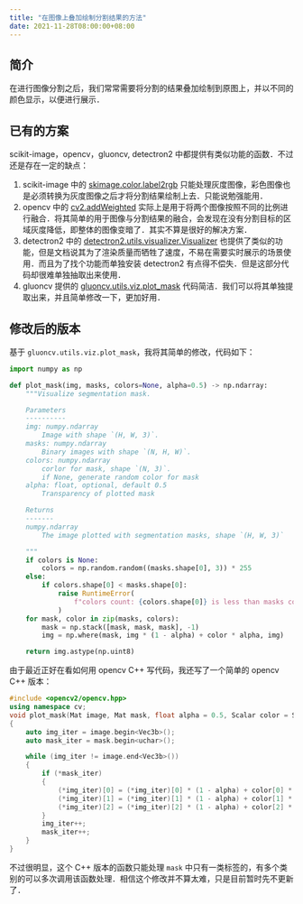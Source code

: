 ```yaml
---
title: "在图像上叠加绘制分割结果的方法"
date: 2021-11-28T08:00:00+08:00
---
```


## 简介

在进行图像分割之后，我们常常需要将分割的结果叠加绘制到原图上，并以不同的颜色显示，以便进行展示．

## 已有的方案

scikit-image，opencv，gluoncv, detectron2 中都提供有类似功能的函数．不过还是存在一定的缺点：

1. scikit-image 中的 [skimage.color.label2rgb](https://scikit-image.org/docs/dev/api/skimage.color.html#skimage.color.label2rgb) 只能处理灰度图像，彩色图像也是必须转换为灰度图像之后才将分割结果绘制上去．只能说勉强能用．
2. opencv 中的 [cv2.addWeighted](https://docs.opencv.org/4.5.4/d2/de8/group__core__array.html#gafafb2513349db3bcff51f54ee5592a19) 实际上是用于将两个图像按照不同的比例进行融合．将其简单的用于图像与分割结果的融合，会发现在没有分割目标的区域灰度降低，即整体的图像变暗了．其实不算是很好的解决方案．
3. detectron2 中的 [detectron2.utils.visualizer.Visualizer](https://detectron2.readthedocs.io/en/latest/modules/utils.html#detectron2.utils.visualizer.Visualizer) 也提供了类似的功能，但是文档说其为了渲染质量而牺牲了速度，不易在需要实时展示的场景使用．而且为了找个功能而单独安装 detectron2 有点得不偿失．但是这部分代码却很难单独抽取出来使用．
4. gluoncv 提供的 [gluoncv.utils.viz.plot_mask](https://cv.gluon.ai/api/utils.html#gluoncv.utils.viz.plot_mask) 代码简洁．我们可以将其单独提取出来，并且简单修改一下，更加好用．

## 修改后的版本

基于 `gluoncv.utils.viz.plot_mask`，我将其简单的修改，代码如下：

```python
import numpy as np

def plot_mask(img, masks, colors=None, alpha=0.5) -> np.ndarray:
    """Visualize segmentation mask.

    Parameters
    ----------
    img: numpy.ndarray
        Image with shape `(H, W, 3)`.
    masks: numpy.ndarray
        Binary images with shape `(N, H, W)`.
    colors: numpy.ndarray
        corlor for mask, shape `(N, 3)`.
        if None, generate random color for mask
    alpha: float, optional, default 0.5
        Transparency of plotted mask

    Returns
    -------
    numpy.ndarray
        The image plotted with segmentation masks, shape `(H, W, 3)`

    """
    if colors is None:
        colors = np.random.random((masks.shape[0], 3)) * 255
    else:
        if colors.shape[0] < masks.shape[0]:
            raise RuntimeError(
                f"colors count: {colors.shape[0]} is less than masks count: {masks.shape[0]}"
            )
    for mask, color in zip(masks, colors):
        mask = np.stack([mask, mask, mask], -1)
        img = np.where(mask, img * (1 - alpha) + color * alpha, img)

    return img.astype(np.uint8)
```

由于最近正好在看如何用 opencv C++ 写代码，我还写了一个简单的 opencv C++ 版本：

```c++
#include <opencv2/opencv.hpp>
using namespace cv;
void plot_mask(Mat image, Mat mask, float alpha = 0.5, Scalar color = Scalar(0, 255, 0))
{
    auto img_iter = image.begin<Vec3b>();
    auto mask_iter = mask.begin<uchar>();

    while (img_iter != image.end<Vec3b>())
    {
        if (*mask_iter)
        {
            (*img_iter)[0] = (*img_iter)[0] * (1 - alpha) + color[0] * alpha;
            (*img_iter)[1] = (*img_iter)[1] * (1 - alpha) + color[1] * alpha;
            (*img_iter)[2] = (*img_iter)[2] * (1 - alpha) + color[2] * alpha;
        }
        img_iter++;
        mask_iter++;
    }
}
```

不过很明显，这个 C++ 版本的函数只能处理 `mask` 中只有一类标签的，有多个类别的可以多次调用该函数处理．相信这个修改并不算太难，只是目前暂时先不更新了．